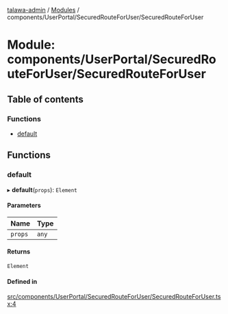 [talawa-admin](../README.md) / [Modules](../modules.md) / components/UserPortal/SecuredRouteForUser/SecuredRouteForUser

# Module: components/UserPortal/SecuredRouteForUser/SecuredRouteForUser

## Table of contents

### Functions

- [default](components_UserPortal_SecuredRouteForUser_SecuredRouteForUser.md#default)

## Functions

### default

▸ **default**(`props`): `Element`

#### Parameters

| Name | Type |
| :------ | :------ |
| `props` | `any` |

#### Returns

`Element`

#### Defined in

[src/components/UserPortal/SecuredRouteForUser/SecuredRouteForUser.tsx:4](https://github.com/Sauradip07/talawa-admin/blob/a0491fe/src/components/UserPortal/SecuredRouteForUser/SecuredRouteForUser.tsx#L4)
